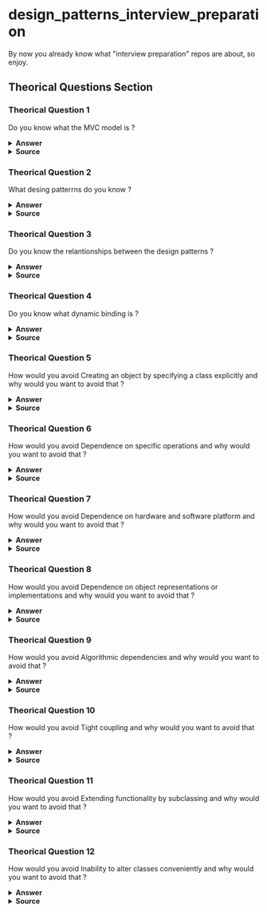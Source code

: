 # design_patterns_interview_preparation
By now you already know what "interview preparation" repos are about, so enjoy.

## Theorical Questions Section

### Theorical Question 1

Do you know what the MVC model is ?

<details><summary><b>Answer</b></summary>

MVC consists of three kinds of objects. The Model is the application object, the View is
its screen presentation, and the Controller defines the way the user interface reacts to
user input. Before MVC, user interface designs tended to lump these objects together.
MVC decouples them to increase flexibility and reuse.

MVC decouples views and models by establishing a subscribe/notify protocol between
them. A view must ensure that its appearance reflects the state of the model. Whenever
the model's data changes, the model notifies views that depend on it. In response, each
view gets an opportunity to update itself. This approach lets you attach multiple views
to a model to provide different presentations. You can also create new views for a model
without rewriting it.

</details>

<details><summary><b>Source</b></summary>
Design Patterns: Elements of Reusable Object-Oriented Software - pag 4
</details>

### Theorical Question 2

What desing patterrns do you know ?

<details><summary><b>Answer</b></summary>

Abstract Factory (87) Provide an interface for creating families of related or dependent
objects without specifying their concrete classes.

Adapter (139) Convert the interface of a class into another interface clients expect.
Adapter lets classes work together that couldn't otherwise because of incompat-
ible interfaces.

Bridge (151) Decouple an abstraction from its implementation so that the two can vary
independently.

Builder (97) Separate the construction of a complex object from its representation so
that the same construction process can create different representations.

Chain of Responsibility (223) Avoid coupling the sender of a request to its receiver by
giving more than one object a chance to handle the request. Chain the receiving
objects and pass the request along the chain until an object handles it.

Command (233) Encapsulate a request as an object, thereby letting you parameter-
ize clients with different requests, queue or log requests, and support undoable
operations.

Composite (163) Compose objects into tree structures to represent part-whole hierar-
chies. Composite lets clients treat individual objects and compositions of objects
uniformly.

Decorator (175) Attach additional responsibilities to an object dynamically. Decorators
provide a flexible alternative to subclassing for extending functionality.

Facade (185) Provide a unified interface to a set of interfaces in a subsystem. Facade
defines a higher-level interface that makes the subsystem easier to use.

Factory Method (107) Define an interface for creating an object, but let subclasses de-
cide which class to instantiate. Factory Method lets a class defer instantiation to
subclasses.

Flyweight (195) Use sharing to support large numbers of fine-grained objects effi-
ciently.

Interpreter (243) Given a language, define a represention for its grammar along with
an interpreter that uses the representation to interpret sentences in the language.

Iterator (257) Provide a way to access the elements of an aggregate object sequentially
without exposing its underlying representation.

Mediator (273) Define an object that encapsulates how a set of objects interact. Me-
diator promotes loose coupling by keeping objects from referring to each other
explicitly, and it lets you vary their interaction independently.

Memento (283) Without violating encapsulation, capture and externalize an object's
internal state so that the object can be restored to this state later.

Observer (293) Define a one-to-many dependency between objects so that when one
object changes state, all its dependents are notified and updated automatically.

Prototype (117) Specify the kinds of objects to create using a prototypical instance, and
create new objects by copying this prototype.

Proxy (207) Provide a surrogate or placeholder for another object to control access to
it.

Singleton (127) Ensure a class only has one instance, and provide a global point of
access to it.

State (305) Allow an object to alter its behavior when its internal state changes. The
object will appear to change its class.

Strategy (315) Define a family of algorithms, encapsulate each one, and make them
interchangeable. Strategy lets the algorithm vary independently from clients that
use it.

Template Method (325) Define the skeleton of an algorithm in an operation, deferring
some steps to subclasses. Template Method lets subclasses redefine certain steps
of an algorithm without changing the algorithm's structure.

Visitor (331) Represent an operation to be performed on the elements of an object
structure. Visitor lets you define a new operation without changing the classes of
the elements on which it operates.

</details>

<details><summary><b>Source</b></summary>
Design Patterns: Elements of Reusable Object-Oriented Software - pag 8
</details>

### Theorical Question 3

Do you know the relantionships between the design patterns ?

<details><summary><b>Answer</b></summary>

![Image](img/design_patterns_relationships.png "design patterns relationships")

</details>

<details><summary><b>Source</b></summary>
Design Patterns: Elements of Reusable Object-Oriented Software - pag 13
</details>

### Theorical Question 4

Do you know what dynamic binding is ?

<details><summary><b>Answer</b></summary>

When a request is sent to an object, the particular operation that's performed depends on
both the request and the receiving object. Different objects that support identical requests
may have different implementations of the operations that fulfill these requests. The
run-time association of a request to an object and one of its operations is known as
dynamic binding.

Dynamic binding means that issuing a request doesn't commit you to a particular
implementation until run-time. Consequently, you can write programs that expect an
object with a particular interface, knowing that any object that has the correct interface
will accept the request. Moreover, dynamic binding lets you substitute objects that
have identical interfaces for each other at run-time. This substitutability is known as
polymorphism, and it's a key concept in object-oriented systems. It lets a client object
make few assumptions about other objects beyond supporting a particular interface.
Polymorphism simplifies the definitions of clients, decouples objects from each other,
and lets them vary their relationships to each other at run-time.

</details>

<details><summary><b>Source</b></summary>
Design Patterns: Elements of Reusable Object-Oriented Software - pag 13
</details>


### Theorical Question 5

How would you avoid Creating an object by specifying a class explicitly and why would you want to avoid that ?

<details><summary><b>Answer</b></summary>

Creating an object by specifying a class explicitly. Specifying a class name when
you create an object commits you to a particular implementation instead of a
particular interface. This commitment can complicate future changes. To avoid it,
create objects indirectly.
Design patterns: Abstract Factory (87), Factory Method (107), Prototype (117).

</details>

<details><summary><b>Source</b></summary>
Design Patterns: Elements of Reusable Object-Oriented Software - pag 24
</details>

### Theorical Question 6

How would you avoid Dependence on specific operations and why would you want to avoid that ?

<details><summary><b>Answer</b></summary>

Dependence on specific operations. When you specify a particular operation, you
commit to one way of satisfying a request. By avoiding hard-coded requests, you
make it easier to change the way a request gets satisfied both at compile-time and
at run-time.
Design patterns: Chain of Responsibility (223), Command (233).

</details>

<details><summary><b>Source</b></summary>
Design Patterns: Elements of Reusable Object-Oriented Software - pag 24
</details>

### Theorical Question 7

How would you avoid Dependence on hardware and software platform and why would you want to avoid that ?

<details><summary><b>Answer</b></summary>

Dependence on hardware and software platform. External operating system interfaces
and application programming interfaces (APIs) are different on different hard-
ware and software platforms. Software that depends on a particular platform will
be harder to port to other platforms. It may even be difficult to keep it up to date
on its native platform. It's important therefore to design your system to limit its
platform dependencies.
Design patterns: Abstract Factory (87), Bridge (151).

</details>

<details><summary><b>Source</b></summary>
Design Patterns: Elements of Reusable Object-Oriented Software - pag 24
</details>

### Theorical Question 8

How would you avoid Dependence on object representations or implementations and why would you want to avoid that ?

<details><summary><b>Answer</b></summary>

Dependence on object representations or implementations. Clients that know how an
object is represented, stored, located, or implemented might need to be changed
when the object changes. Hiding this information from clients keeps changes
from cascading.
Design patterns: Abstract Factory (87), Bridge (151), Memento (283), Proxy (207).

</details>

<details><summary><b>Source</b></summary>
Design Patterns: Elements of Reusable Object-Oriented Software - pag 24
</details>

### Theorical Question 9

How would you avoid Algorithmic dependencies and why would you want to avoid that ?

<details><summary><b>Answer</b></summary>

Algorithmic dependencies. Algorithms are often extended, optimized, and replaced
during development and reuse. Objects that depend on an algorithm will have
to change when the algorithm changes. Therefore algorithms that are likely to
change should be isolated.
Design patterns: Builder (97), Iterator (257), Strategy (315), Template
Method (325), Visitor (331).

</details>

<details><summary><b>Source</b></summary>
Design Patterns: Elements of Reusable Object-Oriented Software - pag 24
</details>

### Theorical Question 10

How would you avoid Tight coupling and why would you want to avoid that ?

<details><summary><b>Answer</b></summary>

Tight coupling. Classes that are tightly coupled are hard to reuse in isolation, since
they depend on each other. Tight coupling leads to monolithic systems, where
you can't change or remove a class without understanding and changing many other classes. 

The system becomes a dense mass that's hard to learn, port, and maintain.
Loose coupling increases the probability that a class can be reused by itself and
that a system can be learned, ported, modified, and extended more easily. Design
patterns use techniques such as abstract coupling and layering to promote loosely
coupled systems.
Design patterns: Abstract Factory (87), Bridge (151), Chain of Responsibility (223),
Command (233), Facade (185), Mediator (273), Observer (293).

</details>

<details><summary><b>Source</b></summary>
Design Patterns: Elements of Reusable Object-Oriented Software - pag 24
</details>

### Theorical Question 11

How would you avoid Extending functionality by subclassing and why would you want to avoid that ?

<details><summary><b>Answer</b></summary>

Extending functionality by subclassing. Customizing an object by subclassing often
isn't easy. Every new class has a fixed implementation overhead (initialization,
finalization, etc.). Defining a subclass also requires an in-depth understanding of
the parent class. For example, overriding one operation might require overriding
another. An overridden operation might be required to call an inherited operation.
And subclassing can lead to an explosion of classes, because you might have to
introduce many new subclasses for even a simple extension.

Object composition in general and delegation in particular provide flexible alter-
natives to inheritance for combining behavior. New functionality can be added to
an application by composing existing objects in new ways rather than by defining
new subclasses of existing classes. On the other hand, heavy use of object com-
position can make designs harder to understand. Many design patterns produce
designs in which you can introduce customized functionality just by defining one
subclass and composing its instances with existing ones.
Design patterns: Bridge (151), Chain of Responsibility (223), Composite (163),
Decorator (175), Observer (293), Strategy (315).

</details>

<details><summary><b>Source</b></summary>
Design Patterns: Elements of Reusable Object-Oriented Software - pag 24
</details>

### Theorical Question 12

How would you avoid Inability to alter classes conveniently and why would you want to avoid that ?

<details><summary><b>Answer</b></summary>

Inability to alter classes conveniently. Sometimes you have to modify a class that
can't be modified conveniently. Perhaps you need the source code and don't have
it (as may be the case with a commercial class library). Or maybe any change
would require modifying lots of existing subclasses. Design patterns offer ways
to modify classes in such circumstances.
Design patterns: Adapter (139), Decorator (175), Visitor (331).

</details>

<details><summary><b>Source</b></summary>
Design Patterns: Elements of Reusable Object-Oriented Software - pag 24
</details>